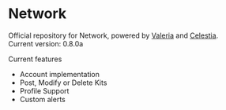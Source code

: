 # Network
Official repository for Network, powered by [Valeria](https://github.com/kitstudios/Valeria) and [Celestia](https://github.com/kitstudios/Celestia).
<br>
Current version: 0.8.0a


Current features
* Account implementation
* Post, Modify or Delete Kits
* Profile Support
* Custom alerts
  
